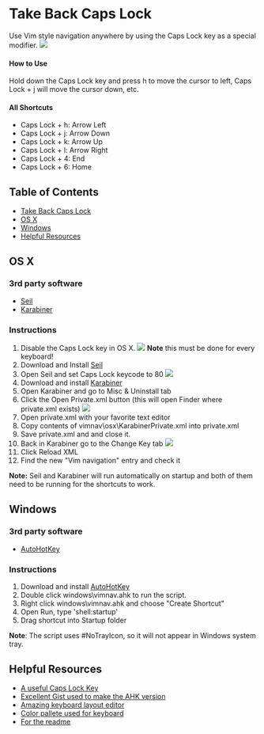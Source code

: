 Take Back Caps Lock
=================
Use Vim style navigation anywhere by using the Caps Lock key as a special modifier.
![](https://raw.githubusercontent.com/rosay/vimnav/master/readme-pics/kb-layout.jpg)

#### How to Use
Hold down the Caps Lock key and press h to move the cursor to left, Caps Lock + j will move the cursor down, etc.

#### All Shortcuts
- Caps Lock + h: Arrow Left
- Caps Lock + j: Arrow Down
- Caps Lock + k: Arrow Up
- Caps Lock + l: Arrow Right
- Caps Lock + 4: End
- Caps Lock + 6: Home

Table of Contents
---------------------
  * [Take Back Caps Lock](#take-back-caps-lock)
  * [OS X](#os-x)
  * [Windows](#windows)
  * [Helpful Resources](#helpful-resources)

OS X
------
### 3rd party software
- [Seil](https://pqrs.org/osx/karabiner/seil.html.en)
- [Karabiner](https://pqrs.org/osx/karabiner/index.html.en)

### Instructions
 1. Disable the Caps Lock key in OS X.
![](https://raw.githubusercontent.com/rosay/vimnav/master/readme-pics/osx-kb-settings.png)
**Note** this must be done for every keyboard!
 2. Download and Install [Seil](https://pqrs.org/osx/karabiner/seil.html.en)
 3. Open Seil and set Caps Lock keycode to 80
 ![](https://raw.githubusercontent.com/rosay/vimnav/master/readme-pics/seil-settings.png)
 4. Download and install [Karabiner](https://pqrs.org/osx/karabiner/index.html.en)
 5.  Open Karabiner and go to Misc & Uninstall tab
 6. Click the Open Private.xml button (this will open Finder where private.xml exists)
 ![](https://raw.githubusercontent.com/rosay/vimnav/master/readme-pics/karabiner-private.png)
 7. Open private.xml with your favorite text editor
 8. Copy contents of vimnav\osx\KarabinerPrivate.xml into private.xml
 9. Save private.xml and and close it.
 10. Back in Karabiner go to the Change Key tab
 ![](https://raw.githubusercontent.com/rosay/vimnav/master/readme-pics/karabiner-settings.png)
 11. Click Reload XML
 12. Find the new "Vim navigation" entry and check it

**Note:** Seil and Karabiner will run automatically on startup and both of them need to be running for the shortcuts to work.

Windows
-----------
### 3rd party software
 - [AutoHotKey](https://www.autohotkey.com)

### Instructions 
 1. Download and install [AutoHotKey](https://www.autohotkey.com)
 2. Double click windows\vimnav.ahk to run the script.
 3. Right click windows\vimnav.ahk and choose "Create Shortcut"
 4. Open Run, type 'shell:startup'
 5. Drag shortcut into Startup folder
 
**Note**: The script uses #NoTrayIcon, so it will not appear in Windows system tray.

Helpful Resources
---------------------
- [A useful Caps Lock Key](http://brettterpstra.com/2012/12/08/a-useful-caps-lock-key/)
- [Excellent Gist used to make the AHK version](https://gist.github.com/Danik/5808330)
- [Amazing keyboard layout editor](http://www.keyboard-layout-editor.com)
- [Color pallete used for keyboard](http://www.colourlovers.com/palette/3943575/dark_blues)
- [For the readme](https://stackedit.io)
